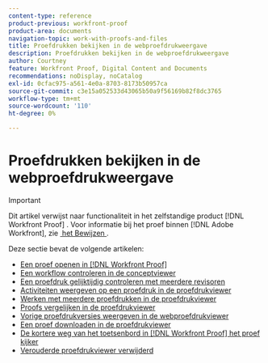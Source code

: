 ```yaml
---
content-type: reference
product-previous: workfront-proof
product-area: documents
navigation-topic: work-with-proofs-and-files
title: Proefdrukken bekijken in de webproefdrukweergave
description: Proefdrukken bekijken in de webproefdrukweergave
author: Courtney
feature: Workfront Proof, Digital Content and Documents
recommendations: noDisplay, noCatalog
exl-id: 0cfac975-a561-4e0a-8703-8173b50957ca
source-git-commit: c3e15a052533d43065b50a9f56169b82f8dc3765
workflow-type: tm+mt
source-wordcount: '110'
ht-degree: 0%

---
```


# Proefdrukken bekijken in de webproefdrukweergave

>[!IMPORTANT]
>
>Dit artikel verwijst naar functionaliteit in het zelfstandige product [!DNL Workfront Proof] . Voor informatie bij het proef binnen [!DNL Adobe Workfront], zie [&#x200B; het Bewijzen &#x200B;](../../../review-and-approve-work/proofing/proofing.md).

Deze sectie bevat de volgende artikelen:

* [Een proef openen in  [!DNL Workfront Proof]](../../../workfront-proof/wp-work-proofsfiles/review-proofs-wpv/open-proof.md)
* [Een workflow controleren in de conceptviewer](../../../workfront-proof/wp-work-proofsfiles/review-proofs-wpv/review-workflow.md)
* [Een proefdruk gelijktijdig controleren met meerdere revisoren](../../../workfront-proof/wp-work-proofsfiles/review-proofs-wpv/review-proof-with-multiple-reviewers.md)
* [Activiteiten weergeven op een proefdruk in de proefdrukviewer](../../../workfront-proof/wp-work-proofsfiles/review-proofs-wpv/view-activity-on-a-proof.md)
* [Werken met meerdere proefdrukken in de proefdrukviewer](../../../workfront-proof/wp-work-proofsfiles/review-proofs-wpv/work-with-multiple-proofs.md)
* [Proofs vergelijken in de proefdrukviewer](../../../workfront-proof/wp-work-proofsfiles/review-proofs-wpv/compare-proofs.md)
* [Vorige proefdrukversies weergeven in de webproefdrukviewer](../../../workfront-proof/wp-work-proofsfiles/review-proofs-wpv/view-previous-proof-versions.md)
* [Een proef downloaden in de proefdrukviewer](../../../workfront-proof/wp-work-proofsfiles/review-proofs-wpv/download-proof.md)
* [De kortere weg van het toetsenbord in  [!DNL Workfront Proof]  het proef kijker](../../../workfront-proof/wp-work-proofsfiles/review-proofs-wpv/keyboard-shortcuts.md)
* [Verouderde proefdrukviewer verwijderd](../../../workfront-proof/wp-work-proofsfiles/review-proofs-wpv/lpv-removed.md)
